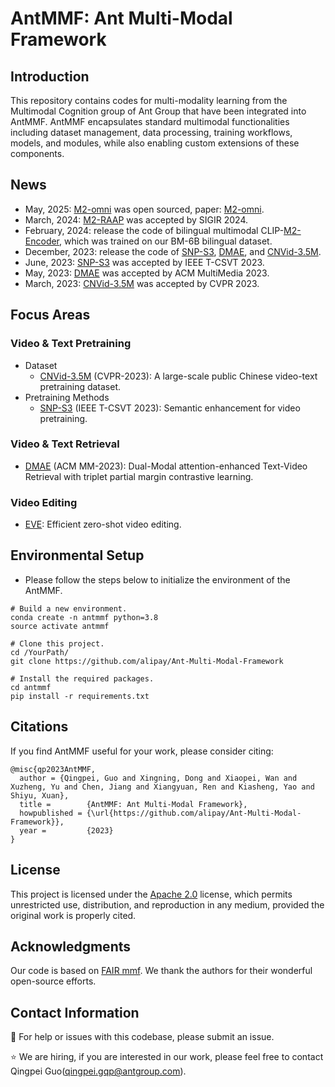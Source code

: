 # AntMMF: Ant Multi-Modal Framework

## Introduction
 
This repository contains codes for multi-modality learning from the Multimodal Cognition group of Ant Group that have been integrated into AntMMF. AntMMF encapsulates standard multimodal functionalities including dataset management, data processing, training workflows, models, and modules, while also enabling custom extensions of these components.


## News
- May, 2025: [M2-omni](https://github.com/alipay/Ant-Multi-Modal-Framework/tree/main/prj/M2_omni) was open sourced, paper: [M2-omni](https://www.arxiv.org/abs/2502.18778).
- March, 2024: [M2-RAAP](https://github.com/alipay/Ant-Multi-Modal-Framework/tree/main/prj/M2_RAAP) was accepted by SIGIR 2024.
- February, 2024: release the code of bilingual multimodal CLIP-[M2-Encoder](https://github.com/alipay/Ant-Multi-Modal-Framework/tree/main/prj/M2_Encoder), which was trained on our BM-6B bilingual dataset.
- December, 2023: release the code of [SNP-S3](https://github.com/alipay/Ant-Multi-Modal-Framework/tree/main/prj/snps3_vtp), [DMAE](https://github.com/alipay/Ant-Multi-Modal-Framework/tree/main/prj/dmae_vtp), and [CNVid-3.5M](https://github.com/alipay/Ant-Multi-Modal-Framework/tree/main/prj/cnvid_vtp).
- June, 2023: [SNP-S3](https://ieeexplore.ieee.org/document/10214396) was accepted by IEEE T-CSVT 2023.
- May, 2023: [DMAE](https://arxiv.org/pdf/2309.11082.pdf) was accepted by ACM MultiMedia 2023.
- March, 2023: [CNVid-3.5M](https://openaccess.thecvf.com/content/CVPR2023/papers/Gan_CNVid-3.5M_Build_Filter_and_Pre-Train_the_Large-Scale_Public_Chinese_Video-Text_CVPR_2023_paper.pdf) was accepted by CVPR 2023.
 

## Focus Areas

### Video & Text Pretraining
- Dataset
  - [CNVid-3.5M](https://openaccess.thecvf.com/content/CVPR2023/papers/Gan_CNVid-3.5M_Build_Filter_and_Pre-Train_the_Large-Scale_Public_Chinese_Video-Text_CVPR_2023_paper.pdf) (CVPR-2023): A large-scale public Chinese video-text pretraining dataset.
- Pretraining Methods
  - [SNP-S3](https://ieeexplore.ieee.org/document/10214396) (IEEE T-CSVT 2023): Semantic enhancement for video pretraining.

### Video & Text Retrieval 
- [DMAE](https://arxiv.org/pdf/2309.11082.pdf) (ACM MM-2023): Dual-Modal attention-enhanced Text-Video Retrieval with triplet partial margin contrastive learning.

### Video Editing
- [EVE](https://arxiv.org/abs/2308.10648): Efficient zero-shot video editing.


## Environmental Setup

- Please follow the steps below to initialize the environment of the AntMMF.
```
# Build a new environment.
conda create -n antmmf python=3.8
source activate antmmf

# Clone this project.
cd /YourPath/
git clone https://github.com/alipay/Ant-Multi-Modal-Framework

# Install the required packages.
cd antmmf
pip install -r requirements.txt
```

## Citations
If you find AntMMF useful for your work, please consider citing:
```
@misc{qp2023AntMMF,
  author = {Qingpei, Guo and Xingning, Dong and Xiaopei, Wan and Xuzheng, Yu and Chen, Jiang and Xiangyuan, Ren and Kiasheng, Yao and Shiyu, Xuan},
  title =        {AntMMF: Ant Multi-Modal Framework},
  howpublished = {\url{https://github.com/alipay/Ant-Multi-Modal-Framework}},
  year =         {2023}
}
```

## License
This project is licensed under the [Apache 2.0](https://github.com/apache/.github/blob/main/LICENSE) license, which permits unrestricted use, distribution, and reproduction in any medium, provided the original work is properly cited.

## Acknowledgments
Our code is based on [FAIR mmf](https://github.com/facebookresearch/mmf). We thank the authors for their wonderful open-source efforts.


## Contact Information
:raising_hand: For help or issues with this codebase, please submit an issue.

:star: We are hiring, if you are interested in our work, please feel free to contact  Qingpei Guo(qingpei.gqp@antgroup.com).

